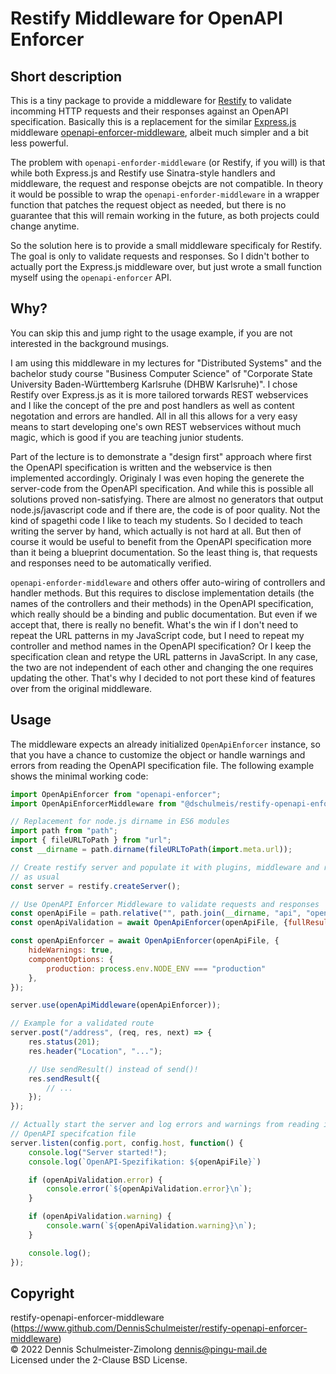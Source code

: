 # Restify Middleware for OpenAPI Enforcer

## Short description

This is a tiny package to provide a middleware for [Restify](http://restify.com/)
to validate incomming HTTP requests and their responses against an OpenAPI
specification. Basically this is a replacement for the similar
[Express.js](https://expressjs.com/) middleware
[openapi-enforcer-middleware](https://www.npmjs.com/package/openapi-enforcer-middleware),
albeit much simpler and a bit less powerful.

The problem with `openapi-enforder-middleware` (or Restify, if you will) is
that while both Express.js and Restify use Sinatra-style handlers and middleware,
the request and response obejcts are not compatible. In theory it would be possible
to wrap the `openapi-enforder-middleware` in a wrapper function that patches
the request object as needed, but there is no guarantee that this will remain
working in the future, as both projects could change anytime.

So the solution here is to provide a small middleware specificaly for Restify.
The goal is only to validate requests and responses. So I didn't bother to
actually port the Express.js middleware over, but just wrote a small function
myself using the `openapi-enforcer` API.

## Why?

You can skip this and jump right to the usage example, if you are not interested
in the background musings.

I am using this middleware in my lectures for "Distributed Systems" and the
bachelor study course "Business Computer Science" of "Corporate State University
Baden-Württemberg Karlsruhe (DHBW Karlsruhe)". I chose Restify over Express.js
as it is more tailored torwards REST webservices and I like the concept of the
pre and post handlers as well as content negotation and errors are handled.
All in all this allows for a very easy means to start developing one's own
REST webservices without much magic, which is good if you are teaching junior
students.

Part of the lecture is to demonstrate a "design first" approach where first
the OpenAPI specification is written and the webservice is then implemented
accordingly. Originaly I was even hoping the generete the server-code from
the OpenAPI specification. And while this is possible all solutions proved
non-satisfying. There are almost no generators that output node.js/javascript
code and if there are, the code is of poor quality. Not the kind of spagethi
code I like to teach my students. So I decided to teach writing the server
by hand, which actually is not hard at all. But then of course it would be
useful to benefit from the OpenAPI specification more than it being a blueprint
documentation. So the least thing is, that requests and responses need to be
automatically verified.

`openapi-enforder-middleware` and others offer auto-wiring of controllers
and handler methods. But this requires to disclose implementation details
(the names of the controllers and their methods) in the OpenAPI specification,
which really should be a binding and public documentation. But even if we
accept that, there is really no benefit. What's the win if I don't need to
repeat the URL patterns in my JavaScript code, but I need to repeat my
controller and method names in the OpenAPI specification? Or I keep the
specification clean and retype the URL patterns in JavaScript. In any case,
the two are not independent of each other and changing the one requires
updating the other. That's why I decided to not port these kind of features
over from the original middleware.

## Usage

The middleware expects an already initialized `OpenApiEnforcer` instance,
so that you have a chance to customize the object or handle warnings and
errors from reading the OpenAPI specification file. The following example
shows the minimal working code:

```javascript
import OpenApiEnforcer from "openapi-enforcer";
import OpenApiEnforcerMiddleware from "@dschulmeis/restify-openapi-enforcer-middleware";

// Replacement for node.js dirname in ES6 modules
import path from "path";
import { fileURLToPath } from "url";
const __dirname = path.dirname(fileURLToPath(import.meta.url));

// Create restify server and populate it with plugins, middleware and routes
// as usual
const server = restify.createServer();

// Use OpenAPI Enforcer Middleware to validate requests and responses
const openApiFile = path.relative("", path.join(__dirname, "api", "openapi.yaml"));
const openApiValidation = await OpenApiEnforcer(openApiFile, {fullResult: true});

const openApiEnforcer = await OpenApiEnforcer(openApiFile, {
    hideWarnings: true,
    componentOptions: {
        production: process.env.NODE_ENV === "production"
    },
});

server.use(openApiMiddleware(openApiEnforcer));

// Example for a validated route
server.post("/address", (req, res, next) => {
    res.status(201);
    res.header("Location", "...");

    // Use sendResult() instead of send()!
    res.sendResult({
        // ...
    });
});

// Actually start the server and log errors and warnings from reading in the
// OpenAPI specifcation file
server.listen(config.port, config.host, function() {
    console.log("Server started!");
    console.log(`OpenAPI-Spezifikation: ${openApiFile}`)

    if (openApiValidation.error) {
        console.error(`${openApiValidation.error}\n`);
    }

    if (openApiValidation.warning) {
        console.warn(`${openApiValidation.warning}\n`);
    }

    console.log();
});
```

## Copyright

restify-openapi-enforcer-middleware (https://www.github.com/DennisSchulmeister/restify-openapi-enforcer-middleware) <br/>
© 2022 Dennis Schulmeister-Zimolong <dennis@pingu-mail.de> <br/>
Licensed under the 2-Clause BSD License.
